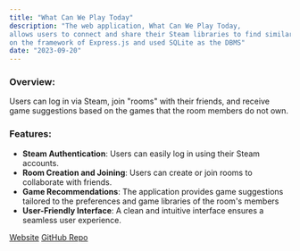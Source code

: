 ```yaml
---
title: "What Can We Play Today"
description: "The web application, What Can We Play Today,
allows users to connect and share their Steam libraries to find similar game interests. It was built
on the framework of Express.js and used SQLite as the DBMS"
date: "2023-09-20"
---
```

### Overview:
Users can log in via Steam, join "rooms" with their friends, and receive game suggestions based on the
games that the room members do not own.

### Features:
+ **Steam Authentication**: Users can easily log in using their Steam accounts.
+ **Room Creation and Joining**: Users can create or join rooms to collaborate with friends.
+ **Game Recommendations**: The application provides game suggestions tailored to the preferences and 
game libraries of the room's members
+ **User-Friendly Interface**: A clean and intuitive interface ensures a seamless user experience.

[Website](https://whatcanweplay.today/)
[GitHub Repo](https://github.com/Luis-Jimenez-dev/WhatCanWePlay)

